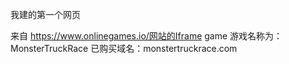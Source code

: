 我建的第一个网页

来自 https://www.onlinegames.io/网站的Iframe game 
游戏名称为：MonsterTruckRace
已购买域名：monstertruckrace.com
